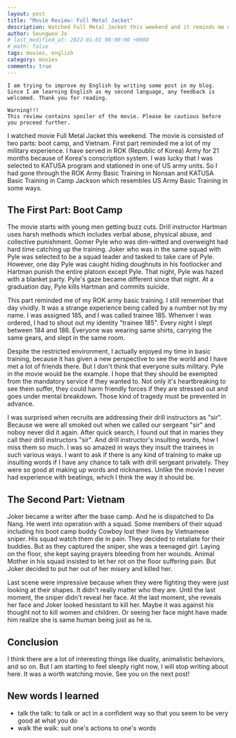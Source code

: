```yaml
---
layout: post
title: "Movie Review: Full Metal Jacket"
description: Watched Full Metal Jacket this weekend and it reminds me of my military experience
author: Seungwoo Jo
# last_modified_at: 2022-01-01 00:00:00 +0900
# math: false
tags: movies, english
category: movies
comments: true
---
```


```
I am trying to improve my English by writing some post in my blog. Since I am learning English as my second language, any feedback is welcomed. Thank you for reading.
```

```
Warning!!!
This review contains spoiler of the movie. Please be cautious before you proceed further.
```

I watched movie Full Metal Jacket this weekend. The movie is consisted of two parts: boot camp, and Vietnam. First part reminded me a lot of my military experience. I have served in ROK (Republic of Korea) Army for 21 months because of Korea's conscription system. I was lucky that I was selected to KATUSA program and stationed in one of US army units. So I had gone through the ROK Army Basic Training in Nonsan and KATUSA Basic Training in Camp Jackson which resembles US Army Basic Training in some ways.

## The First Part: Boot Camp

The movie starts with young men getting buzz cuts. Drill instructor Hartman uses harsh methods which includes verbal abuse, physical abuse, and collective punishment. Gomer Pyle who was dim-witted and overweight had hard time catching up the training. Joker who was in the same squad with Pyle was selected to be a squad leader and tasked to take care of Pyle. However, one day Pyle was caught hiding doughnuts in his footlocker and Hartman punish the entire platoon except Pyle. That night, Pyle was hazed with a blanket party. Pyle's gaze became different since that night. At a graduation day, Pyle kills Hartman and commits suicide.

This part reminded me of my ROK army basic training. I still remember that day vividly. It was a strange experience being called by a number not by my name. I was assigned 185, and I was called trainee 185. Whenver I was ordered, I had to shout out my identity "trainee 185". Every night I slept between 184 and 186. Everyone was wearing same shirts, carrying the same gears, and slept in the same room.

Despite the restricted environment, I actually enjoyed my time in basic training, because it has given a new perspective to see the world and I have met a lot of friends there. But I don't think that everyone suits military. Pyle in the movie would be the example. I hope that they should be exempted from the mandatory service if they wanted to. Not only it's heartbreaking to see them suffer, they could harm friendly forces if they are stressed out and goes under mental breakdown. Those kind of tragedy must be prevented in advance.

I was surprised when recruits are addressing their drill instructors as "sir". Because we were all smoked out when we called our sergeant "sir" and noboy never did it again. After quick search, I found out that in maries they call their drill instructors "sir". And drill instructor's insulting words, how I miss them so much. I was so amazed in ways they insult the trainees in such various ways. I want to ask if there is any kind of training to make up insulting words if I have any chance to talk with drill sergeant privately. They were so good at making up words and nicknames. Unlike the movie I never had experience with beatings, which I think the way it should be.

## The Second Part: Vietnam

Joker became a writer after the base camp. And he is dispatched to Da Nang. He went into operation with a squad. Some members of their squad including his boot camp buddy Cowboy lost their lives by Vietnamese sniper. His squad watch them die in pain. They decided to retaliate for their buddies. But as they captured the sniper, she was a teenaged girl. Laying on the floor, she kept saying prayers bleeding from her wounds. Animal Mother in his squad insisted to let her rot on the floor suffering pain. But Joker decided to put her out of her misery and killed her.

Last scene were impressive because when they were fighting they were just looking at their shapes. It didn't really matter who they are. Until the last moment, the sniper didn't reveal her face. At the last moment, she reveals her face and Joker looked hesistant to kill her. Maybe it was against his thought not to kill women and children. Or seeing her face might have made him realize she is same human being just as he is.

## Conclusion

I think there are a lot of interesting things like duality, animalistic behaviors, and so on. But I am starting to feel sleeply right now, I will stop writing about here. It was a worth watching movie. See you on the next post! 

## New words I learned

- talk the talk: to talk or act in a confident way so that you seem to be very good at what you do
- walk the walk: suit one's actions to one's words
